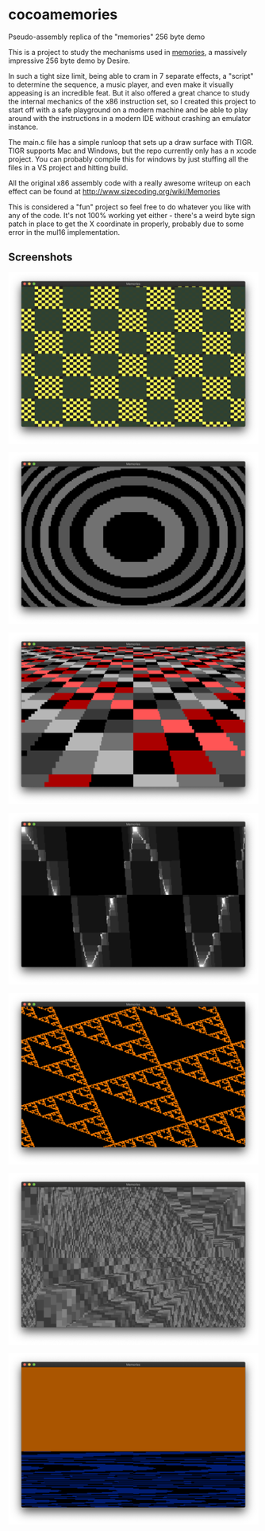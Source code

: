 # cocoamemories
Pseudo-assembly replica of the "memories" 256 byte demo

This is a project to study the mechanisms used in [memories](https://www.pouet.net/prod.php?which=85227), a massively impressive 256 byte demo by Desire.

In such a tight size limit, being able to cram in 7 separate effects, a "script" to determine the sequence, a music player, and even make it visually appeasing is an incredible feat. But it also offered a great chance to study the internal mechanics of the x86 instruction set, so I created this project to start off with a safe playground on a modern machine and be able to play around with the instructions in a modern IDE without crashing an emulator instance.

The main.c file has a simple runloop that sets up a draw surface with TIGR. TIGR supports Mac and Windows, but the repo currently only has a n xcode project. You can probably compile this for windows by just stuffing all the files in a VS project and hitting build.

All the original x86 assembly code with a really awesome writeup on each effect can be found at http://www.sizecoding.org/wiki/Memories

This is considered a "fun" project so feel free to do whatever you like with any of the code. It's not 100% working yet either - there's a weird byte sign patch in place to get the X coordinate in properly, probably due to some error in the mul16 implementation.

## Screenshots

![fx1](images/cmem1.png)

![fx2](images/cmem2.png)

![fx3](images/cmem3.png)

![fx4](images/cmem4.png)

![fx5](images/cmem5.png)

![fx6](images/cmem6.png)

![fx7](images/cmem7.png)
